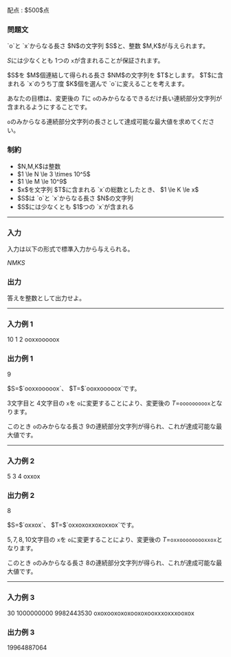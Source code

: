 
<div>

<span>

<span>

<p>
配点 : $500$点
</p>

<div>

<section>

### **問題文**

<p>
`o`と `x`からなる長さ $N$の文字列 $S$と、整数 $M,K$が与えられます。

$S$には少なくとも $1$つの `x`が含まれることが保証されます。
</p>

<p>
$S$を $M$個連結して得られる長さ $NM$の文字列を $T$とします。
$T$に含まれる `x`のうち丁度 $K$個を選んで `o`に変えることを考えます。

あなたの目標は、変更後の $T$に `o`のみからなるできるだけ長い連続部分文字列が含まれるようにすることです。

`o`のみからなる連続部分文字列の長さとして達成可能な最大値を求めてください。
</p>

</section>

</div>

<div>

<section>

### **制約**

<ul>

<li>
$N,M,K$は整数
</li>

<li>
$1 \le N \le 3 \times 10^5$
</li>

<li>
$1 \le M \le 10^9$
</li>

<li>
$x$を文字列 $T$に含まれる `x`の総数としたとき、 $1 \le K \le x$
</li>

<li>
$S$は `o`と `x`からなる長さ $N$の文字列
</li>

<li>
$S$には少なくとも $1$つの `x`が含まれる
</li>

</ul>

</section>

</div>

---

<div>

<div>

<section>

### **入力**

<p>
入力は以下の形式で標準入力から与えられる。
</p>

<div>

$N$$M$$K$$S$
</div>

</section>

</div>

<div>

<section>

### **出力**

<p>
答えを整数として出力せよ。
</p>

</section>

</div>

</div>

---

<div>

<section>

### **入力例 1**

<div>

10 1 2
ooxxooooox

</div>

</section>

</div>

<div>

<section>

### **出力例 1**

<div>

9

</div>

<p>
$S=$`ooxxooooox`、 $T=$`ooxxooooox`です。

$3$文字目と $4$文字目の `x`を `o`に変更することにより、変更後の $T=$`ooooooooox`となります。

このとき `o`のみからなる長さ $9$の連続部分文字列が得られ、これが達成可能な最大値です。
</p>

</section>

</div>

---

<div>

<section>

### **入力例 2**

<div>

5 3 4
oxxox

</div>

</section>

</div>

<div>

<section>

### **出力例 2**

<div>

8

</div>

<p>
$S=$`oxxox`、 $T=$`oxxoxoxxoxoxxox`です。

$5,7,8,10$文字目の `x`を `o`に変更することにより、変更後の $T=$`oxxooooooooxxox`となります。

このとき `o`のみからなる長さ $8$の連続部分文字列が得られ、これが達成可能な最大値です。
</p>

</section>

</div>

---

<div>

<section>

### **入力例 3**

<div>

30 1000000000 9982443530
oxoxooxoxoxooxoxooxxxoxxxooxox

</div>

</section>

</div>

<div>

<section>

### **出力例 3**

<div>

19964887064

</div>

</section>

</div>

</span>

</span>

</div>
